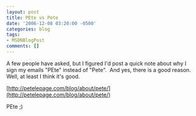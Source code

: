 ```yaml
---
layout: post
title: PEte vs Pete
date: '2006-12-08 03:20:00 -0500'
categories: blog
tags:
- MSDNBlogPost
comments: []
---
```


A few people have asked, but I figured I'd post a quick note about why I sign my emails "PEte" instead of "Pete".&nbsp; And yes, there is a good reason. Well, at least I think it's good.

[http://petelepage.com/blog/about/pete/](http://petelepage.com/blog/about/pete/)

PEte ;)